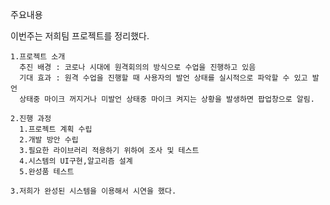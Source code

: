 주요내용
  
  이번주는 저희팀 프로젝트를 정리했다.
  
    1.프로젝트 소개
      추진 배경 : 코로나 시대에 원격회의의 방식으로 수업을 진행하고 있음
      기대 효과 : 원격 수업을 진행할 때 사용자의 발언 상태를 실시적으로 파악할 수 있고 발언 
      상태중 마이크 꺼지거나 미발언 상태중 마이크 켜지는 상황을 발생하면 팝업창으로 알림.

    2.진행 과정
      1.프로젝트 계획 수립
      2.개발 방안 수립
      3.필요한 라이브러리 적용하기 위하여 조사 및 테스트
      4.시스템의 UI구현,알고리즘 설계
      5.완성품 테스트 
      
    3.저희가 완성된 시스템을 이용해서 시연을 했다. 
